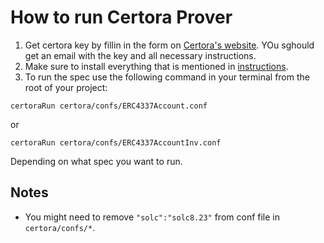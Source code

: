 # How to run Certora Prover

1. Get certora key by fillin in the form on [Certora's website](https://www.certora.com/signup?plan=prover). YOu sghould get an email with the key and all necessary instructions.
2. Make sure to install everything that is mentioned in [instructions](https://www.certora.com/signup?plan=prover).
3. To run the spec use the following command in your terminal from the root of your project:
```
certoraRun certora/confs/ERC4337Account.conf
```
or
```
certoraRun certora/confs/ERC4337AccountInv.conf
```
Depending on what spec you want to run.

## Notes
- You might need to remove `"solc":"solc8.23"` from conf file in `certora/confs/*`.